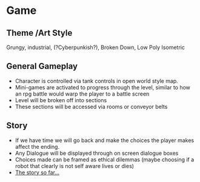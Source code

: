 # Game
Theme /Art Style 
----------------
Grungy, industrial, (?Cyberpunkish?), Broken Down, 
Low Poly 
Isometric

General Gameplay
----------------
* Character is controlled via tank controls in open world style map. 
* Mini-games are activated to progress through the level, similar to how an rpg battle would warp the player to a battle screen
* Level will be broken off into sections
* These sections will be accessed via rooms or conveyor belts

Story
------
* If we have time we will go back and make the choices the player makes affect the ending.
* Any Dialogue will be displayed through on screen dialogue boxes
* Choices made can be framed as ethical dilemmas (maybe choosing if a robot that clearly is not self aware lives or dies)
* [The story so far...](https://docs.google.com/document/d/1xe_SeS3iRbpX1HUiuzulzOYhe5yHen74t0wRcZQQZQU/edit)
